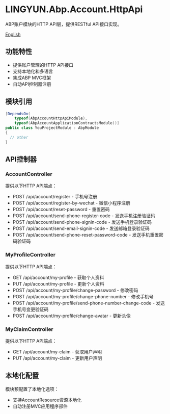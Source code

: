 # LINGYUN.Abp.Account.HttpApi

ABP账户模块的HTTP API层，提供RESTful API接口实现。

[English](./README.EN.md)

## 功能特性

* 提供账户管理的HTTP API接口
* 支持本地化和多语言
* 集成ABP MVC框架
* 自动API控制器注册

## 模块引用

```csharp
[DependsOn(
    typeof(AbpAccountHttpApiModule),
    typeof(AbpAccountApplicationContractsModule))]
public class YouProjectModule : AbpModule
{
  // other
}
```

## API控制器

### AccountController

提供以下HTTP API端点：
* POST /api/account/register - 手机号注册
* POST /api/account/register-by-wechat - 微信小程序注册
* POST /api/account/reset-password - 重置密码
* POST /api/account/send-phone-register-code - 发送手机注册验证码
* POST /api/account/send-phone-signin-code - 发送手机登录验证码
* POST /api/account/send-email-signin-code - 发送邮箱登录验证码
* POST /api/account/send-phone-reset-password-code - 发送手机重置密码验证码

### MyProfileController

提供以下HTTP API端点：
* GET /api/account/my-profile - 获取个人资料
* PUT /api/account/my-profile - 更新个人资料
* POST /api/account/my-profile/change-password - 修改密码
* POST /api/account/my-profile/change-phone-number - 修改手机号
* POST /api/account/my-profile/send-phone-number-change-code - 发送手机号变更验证码
* POST /api/account/my-profile/change-avatar - 更新头像

### MyClaimController

提供以下HTTP API端点：
* GET /api/account/my-claim - 获取用户声明
* PUT /api/account/my-claim - 更新用户声明

## 本地化配置

模块预配置了本地化选项：
* 支持AccountResource资源本地化
* 自动注册MVC应用程序部件

